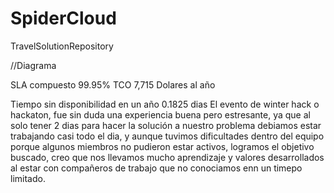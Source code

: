 # SpiderCloud
TravelSolutionRepository

//Diagrama

SLA compuesto 99.95%
TCO 7,715 Dolares al año


Tiempo sin disponibilidad en un año 0.1825 dias
El evento de winter hack o hackaton, fue sin duda una experiencia buena pero estresante, ya que al solo tener 2 dias para hacer la solución a nuestro problema debiamos estar trabajando casi todo el dia, y aunque tuvimos dificultades dentro del equipo porque algunos miembros no pudieron estar activos, logramos el objetivo buscado, creo que nos llevamos mucho aprendizaje y valores desarrollados al estar con compañeros de trabajo que no conociamos enn un timepo limitado.

